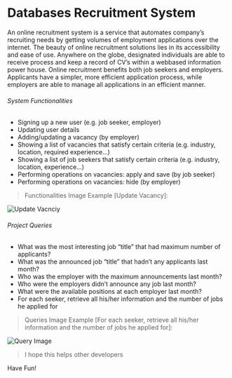 # Databases Recruitment System

An online recruitment system is a service that automates company’s recruiting needs by
getting volumes of employment applications over the internet. The beauty of online
recruitment solutions lies in its accessibility and ease of use. Anywhere on the globe,
designated individuals are able to receive process and keep a record of CV’s within a webbased
information power house. Online recruitment benefits both job seekers and
employers. Applicants have a simpler, more efficient application process, while employers
are able to manage all applications in an efficient manner.

###### System Functionalities
* Signing up a new user (e.g. job seeker, employer)
* Updating user details
* Adding/updating a vacancy (by employer)
* Showing a list of vacancies that satisfy certain criteria (e.g. industry, location, required experience…)
* Showing a list of job seekers that satisfy certain criteria (e.g. industry, location, experience…)
* Performing operations on vacancies: apply and save (by job seeker)
* Performing operations on vacancies: hide (by employer)

> Functionalities Image Example [Update Vacancy]:

![Update Vacnciy](https://github.com/TawfikYasser/Project-Guidance/blob/main/Desktop%20Application/Basic/SQL/Recruitment%20System/Project%20functions/Update%20vacancy.png)

###### Project Queries
* What was the most interesting job “title” that had maximum number of applicants?
* What was the announced job “title” that hadn’t any applicants last month?
* Who was the employer with the maximum announcements last month?
* Who were the employers didn’t announce any job last month?
* What were the available positions at each employer last month?
* For each seeker, retrieve all his/her information and the number of jobs he applied for

> Queries Image Example [For each seeker, retrieve all his/her information and the number of jobs he applied for]:

![Query Image](https://github.com/TawfikYasser/Project-Guidance/blob/main/Desktop%20Application/Basic/SQL/Recruitment%20System/Project%20Queries/Query%206.png)

> I hope this helps other developers

Have Fun! 